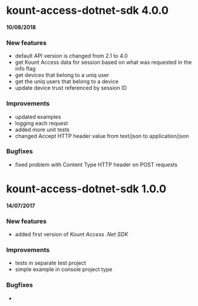 kount-access-dotnet-sdk 4.0.0
===========================
**10/08/2018**

### New features
* default API version is changed from 2.1 to 4.0
* get Kount Access data for session based on what was requested in the info flag
* get devices that belong to a uniq user
* get the uniq users that belong to a device
* update device trust referenced by session ID 

### Improvements
* updated examples
* logging each request
* added more unit tests
* changed Accept HTTP header value from text/json to application/json

### Bugfixes
- fixed problem with Content Type HTTP header on POST requests

kount-access-dotnet-sdk 1.0.0
===========================
**14/07/2017**

### New features
* added first version of *Kount Access .Net SDK*

### Improvements
* tests in separate test project
* simple example in console project type

### Bugfixes
-

